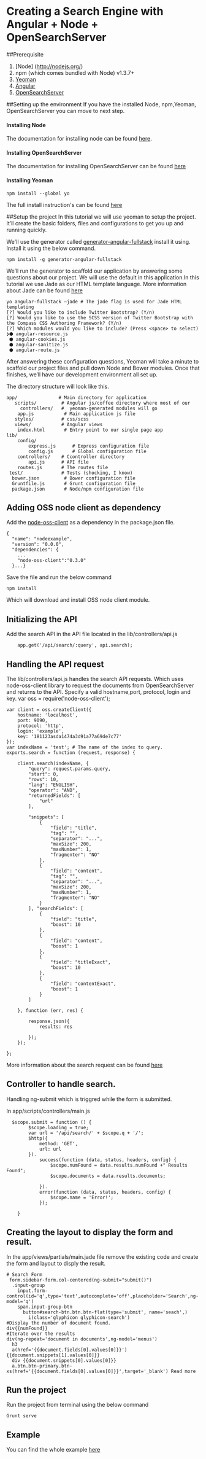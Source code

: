 # Creating a Search Engine with Angular + Node + OpenSearchServer

##Prerequisite
1.	[Node] (http://nodejs.org/)
2.	npm (which comes bundled with Node) v1.3.7+
3.	[Yeoman](http://yeoman.io)
4.	[Angular](http://angularjs.org)
5.	[OpenSearchServer](http://www.opensearchserver.com)

##Setting up the environment
If you have the installed Node, npm,Yeoman, OpenSearchServer you can move to next step.

#### Installing Node
The documentation for installing node can be found [here](https://github.com/joyent/node/wiki/installation). 

#### Installing OpenSearchServer
The documentation for installing OpenSearchServer can be found [here](http://www.opensearchserver.com/documentation/installation/)

#### Installing Yeoman
    npm install --global yo
The full install instruction's can be found [here](http://yeoman.io/learning/index.html)

##Setup the project
In this tutorial we will use yeoman to setup the project. It’ll create the basic folders, files and configurations to get you up and running quickly.

We'll use the generator called [generator-angular-fullstack](https://www.npmjs.org/package/generator-angular-fullstack) install it using. Install it using the below command.

    npm install -g generator-angular-fullstack

We’ll run the generator to scaffold our application by answering some questions about our project.  We will use the default in this application.In this tutorial we use Jade as our HTML template language. More information about Jade can be found [here](http://jade-lang.com/)
    
    yo angular-fullstack –jade # The jade flag is used for Jade HTML templating 
    [?] Would you like to include Twitter Bootstrap? (Y/n)
    [?] Would you like to use the SCSS version of Twitter Bootstrap with the Compass CSS Authoring Framework? (Y/n)
    [?] Which modules would you like to include? (Press <space> to select)
    ❯⬢ angular-resource.js
     ⬢ angular-cookies.js
     ⬢ angular-sanitize.js
     ⬢ angular-route.js
After answering these configuration questions, Yeoman will take a minute to scaffold our project files and pull down Node and Bower modules. Once that finishes, we’ll have our development environment all set up.

The directory structure will look like this.

    app/               # Main directory for application
       scripts/         # Angular js/coffee directory where most of our
         controllers/   #  yeoman-generated modules will go 
        app.js           # Main application js file
       styles/          # css/scss
       views/           # Angular views
        index.html       # Entry point to our single page app
    lib/
        config/
            express.js      # Express configuration file
            config.js       # Global configuration file
        controllers/    # Ccontroller directory
            api.js      # API file
        routes.js       # The routes file
     test/              # Tests (shocking, I know)
      bower.json         # Bower configuration file
      Gruntfile.js       # Grunt configuration file
      package.json       # Node/npm configuration file

## Adding OSS node client as dependency

Add the [node-oss-client](https://github.com/lemonde/node-oss-client) as a dependency in the package.json file.

    {
      "name": "nodeexample",
      "version": "0.0.0",
      "dependencies": {
        ...
        "node-oss-client":"0.3.0"
      }...}

Save the file and run the below command

    npm install 
Which will download and install OSS node client module.


## Initializing the API
Add the search API in the API file located in the lib/controllers/api.js 

        app.get('/api/search/:query', api.search);

## Handling the API request

The lib/controllers/api.js handles the search API requests.
Which uses node-oss-client library to request the documents from OpenSearchServer and returns to the API. Specify a valid hostname,port, protocol, login and key.
    var oss = require('node-oss-client');

    var client = oss.createClient({
        hostname: 'localhost',
        port: 9090,
        protocol: 'http',
        login: 'example',
        key: '181123asda1474a3d91a77a69de7c77'
    });
    var indexName = 'test'; # The name of the index to query.
    exports.search = function (request, response) {

        client.search(indexName, {
            "query": request.params.query,
            "start": 0,
            "rows": 10,
            "lang": "ENGLISH",
            "operator": "AND",
            "returnedFields": [
                "url"
            ],

            "snippets": [
                {
                    "field": "title",
                    "tag": "",
                    "separator": "...",
                    "maxSize": 200,
                    "maxNumber": 1,
                    "fragmenter": "NO"
                },
                {
                    "field": "content",
                    "tag": "",
                    "separator": "...",
                    "maxSize": 200,
                    "maxNumber": 1,
                    "fragmenter": "NO"
                }
            ], "searchFields": [
                {
                    "field": "title",
                    "boost": 10
                },
                {
                    "field": "content",
                    "boost": 1
                },
                {
                    "field": "titleExact",
                    "boost": 10
                },
                {
                    "field": "contentExact",
                    "boost": 1
                }
            ]

        }, function (err, res) {

            response.json({
                results: res

            });
        });

    };
More information about the search request can be found [here](http://www.opensearchserver.com/documentation/api_v2/searching_using_fields/search.html)

## Controller to handle search.

Handling ng-submit which is triggred while the form is submitted.

In app/scripts/controllers/main.js

      $scope.submit = function () {
            $scope.loading = true;
            var url = '/api/search/' + $scope.q + '/';
            $http({
                method: 'GET',
                url: url
            }).
                success(function (data, status, headers, config) {
                    $scope.numFound = data.results.numFound +" Results Found";
                    $scope.documents = data.results.documents;

                }).
                error(function (data, status, headers, config) {
                    $scope.name = 'Error!';
                });

        }
## Creating the layout to display the form and result.

In the app/views/partials/main.jade file remove the existing code and  create the form and layout to disply the result. 

    # Search Form
     form.sidebar-form.col-centered(ng-submit="submit()")
      .input-group
        input.form-control(id='q',type='text',autocomplete='off',placeholder='Search',ng-model='q')
        span.input-group-btn
          button#search-btn.btn.btn-flat(type='submit', name='seach',)
            i(class='glyphicon glyphicon-search')
    #Display the number of document found.
    div{{numFound}}
    #Iterate over the results
    div(ng-repeat='document in documents',ng-model='menus')
      h3
      a(href='{{document.fields[0].values[0]}}') {{document.snippets[1].values[0]}}
      div {{document.snippets[0].values[0]}}
      a.btn.btn-primary.btn-xs(href='{{document.fields[0].values[0]}}',target='_blank') Read more

## Run the project
Run the project from terminal using the below command  

    Grunt serve
## Example

You can find the whole example [here](https://github.com/naveenann/oss-node-example)

